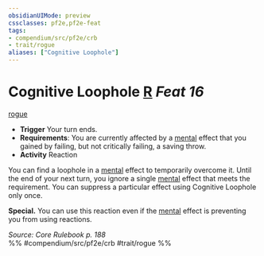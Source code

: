 ```yaml
---
obsidianUIMode: preview
cssclasses: pf2e,pf2e-feat
tags:
- compendium/src/pf2e/crb
- trait/rogue
aliases: ["Cognitive Loophole"]
---
```

# Cognitive Loophole  [R](rules/core-rulebook/chapter-9-playing-the-game.md#Actions "Reaction") *Feat 16*  
[rogue](rules/traits/rogue.md "Rogue Class Trait")  

- **Trigger** Your turn ends.
- **Requirements**: You are currently affected by a [mental](rules/traits/mental.md "Mental Effect Trait") effect that you gained by failing, but not critically failing, a saving throw.
- **Activity** Reaction

You can find a loophole in a [mental](rules/traits/mental.md "Mental Effect Trait") effect to temporarily overcome it. Until the end of your next turn, you ignore a single [mental](rules/traits/mental.md "Mental Effect Trait") effect that meets the requirement. You can suppress a particular effect using Cognitive Loophole only once.

**Special.** You can use this reaction even if the [mental](rules/traits/mental.md "Mental Effect Trait") effect is preventing you from using reactions.

*Source: Core Rulebook p. 188*  
%% #compendium/src/pf2e/crb #trait/rogue %%